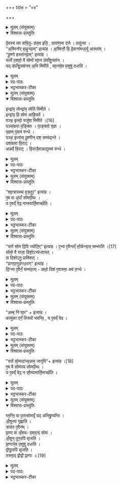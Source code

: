 +++
title = "०४"

+++

<details><summary>मूलम् (संयुक्तम्)</summary>

दे॒वस्य॑ त्वा सवि॒तुᳶ प्र॑स॒व इति॒ ग्रावा॑ण॒मा द॑त्ते॒ प्रसू॑त्या अ॒श्विनो॑र्बा॒हुभ्या॒मित्या॑हा॒श्विनौ॒ हि दे॒वाना॑मध्व॒र्यू आस्ता॑म्पू॒ष्णो हस्ता॑भ्या॒मित्या॑ह॒ यत्यै॑ प॒शवो॒ वै सोमो॑ व्या॒न उ॑पाँशु॒सव॑नो॒ यदु॑पाँशु॒सव॑नम॒भि मिमी॑ते व्या॒नमे॒व प॒शुषु॑ दधा॒ति
</details>

<details open><summary>विश्वास-प्रस्तुतिः</summary>

दे॒वस्य॑ त्वा सवि॒तुᳶ प्र॑स॒व इति॒ , ग्रावा॑ण॒मा द॑त्ते । प्रसू॑त्या ।  
"अ॒श्विनो॑र् बा॒हुभ्या॒म्" इत्या॑ह । अ॒श्विनौ॒ हि दे॒वाना॑मध्व॒र्यू आस्ता॑म् ।  
"पू॒ष्णो हस्ता॑भ्या॒म्" इत्या॑ह ।  
यत्यै॑ प॒शवो॒ वै सोमो॑ व्या॒न उ॑पाँशु॒सव॑नः ।  
यद् उ॑पाँशु॒सव॑नम् अ॒भि मिमी॑ते , व्या॒नमे॒व प॒शुषु॑ दधाति ।  
</details>

<details><summary>मूलम्</summary>

दे॒वस्य॑ त्वा सवि॒तुᳶ प्र॑स॒व इति॒ , ग्रावा॑ण॒मा द॑त्ते । प्रसू॑त्या ।  
"अ॒श्विनो॑र् बा॒हुभ्या॒म्" इत्या॑ह । अ॒श्विनौ॒ हि दे॒वाना॑मध्व॒र्यू आस्ता॑म् ।  
"पू॒ष्णो हस्ता॑भ्या॒म्" इत्या॑ह ।  
यत्यै॑ प॒शवो॒ वै सोमो॑ व्या॒न उ॑पाँशु॒सव॑नः ।  
यद् उ॑पाँशु॒सव॑नम् अ॒भि मिमी॑ते , व्या॒नमे॒व प॒शुषु॑ दधाति ।  
</details>

<details><summary>पद-पाठः</summary>

दे॒वस्य॑ । त्वा॒ । स॒वि॒तुः । प्र॒स॒व इति॑ प्र-स॒वे । इति॑ । ग्रावा॑णम् । एति॑ । द॒त्ते॒ ।   
प्रसू॑त्या॒ इति॒ प्र-सू॒त्यै॒ ।

अ॒श्विनोः॑ । बा॒हुभ्या॒मिति॑ बा॒हु-भ्या॒म् । इति॑ । आ॒ह॒ ।   
अ॒श्विनौ॑ । हि । दे॒वाना॑म् । अ॒ध्व॒र्यू इति॑ । आस्ता॑म् ।   
पू॒ष्णः । हस्ता॑भ्याम् । इति॑ । आ॒ह॒ । यत्यै॑ ।  

प॒शवः॑ । वै । सोमः॑ । व्या॒न इति॑ वि-अ॒नः । उ॒पाँ॒शु॒सव॑न॒ इत्यु॑पाँशु-सव॑नः ।   
यत् । उ॒पाँ॒शु॒सव॑न॒मित्यु॑पाँशु-सव॑नम् । अ॒भीति॑ । मिमी॑ते । व्या॒नमिति॑ वि-अ॒नम् । ए॒व । प॒शुषु॑ । द॒धा॒ति॒ ।   

</details>

<details><summary>भट्टभास्कर-टीका</summary>

1देवस्य त्वेत्यादि ॥ ग्रावाणमुपांशुसवनम् । गतमन्यत् । पशवो वा इत्यादि । तद्धेतुत्वात्ताच्छब्द्यम् । व्यान उपांशुसवनो ग्रावा, यथोक्तं -'प्राणापानौ वा एतौ यदुपांश्वन्तर्यामौ व्यान उपांशुसवनः' इति । तस्माद्यदुपांशुसवनमभिलक्ष्य तस्योपरि मिमीते व्यानं पशुषु स्थापयति ॥
</details>

<details><summary>मूलम् (संयुक्तम्)</summary>

इन्द्रा॑य॒ त्वेन्द्रा॑य॒ त्वेति॑ मिमीत॒ इन्द्रा॑य॒ हि सोम॑ आह्रि॒यते॒ पञ्च॒ कृत्वो॒ यजु॑षा मिमीते [16]  
पञ्चा॑क्षरा प॒ङ्क्तिᳶ पाङ्क्तो॑ य॒ज्ञो य॒ज्ञमे॒वाव॑ रुन्द्धे॒ पञ्च॒ कृत्व॑स्तू॒ष्णीन्दश॒ सम्प॑द्यन्ते॒ दशा॑क्षरा वि॒राडन्नव्ँ॑वि॒राड्वि॒राजै॒वान्नाद्य॒मव॑ रुन्द्धे
</details>

<details open><summary>विश्वास-प्रस्तुतिः</summary>

इन्द्रा॑य॒ त्वेन्द्रा॑य॒ त्वेति॑ मिमीते ।  
इन्द्रा॑य॒ हि सोम॑ आह्रि॒यते॑ ।  
पञ्च॒ कृत्वो॒ यजु॑षा मिमीते ।[16]  
पञ्चा॑क्षरा प॒ङ्क्तिः । पा॒ङ्क्तो य॒ज्ञः ।  
य॒ज्ञम् ए॒वाव॑ रुन्धे ।  
पञ्च॒ कृत्व॑स् तू॒ष्णीन् दश॒ सम्प॑द्यन्ते ।  
दशा॑क्षरा वि॒राट् ।  
अन्नव्ँ॑ वि॒राट् । वि॒राजै॒वान्नाद्य॒मव॑ रुन्धे ।  
</details>

<details><summary>मूलम्</summary>

इन्द्रा॑य॒ त्वेन्द्रा॑य॒ त्वेति॑ मिमीते ।  
इन्द्रा॑य॒ हि सोम॑ आह्रि॒यते॑ ।  
पञ्च॒ कृत्वो॒ यजु॑षा मिमीते ।[16]  
पञ्चा॑क्षरा प॒ङ्क्तिः । पा॒ङ्क्तो य॒ज्ञः ।  
य॒ज्ञम् ए॒वाव॑ रुन्धे ।  
पञ्च॒ कृत्व॑स् तू॒ष्णीन् दश॒ सम्प॑द्यन्ते ।  
दशा॑क्षरा वि॒राट् ।  
अन्नव्ँ॑ वि॒राट् । वि॒राजै॒वान्नाद्य॒मव॑ रुन्धे ।  
</details>

<details><summary>पद-पाठः</summary>

इन्द्रा॑य । त्वा॒ । इन्द्रा॑य । त्वा॒ । इति॑ । मि॒मी॒ते॒ ।   
इन्द्रा॑य । हि । सोमः॑ । आ॒ह्रि॒यत॒ इत्या॑-ह्रि॒यते॑ ।   
पञ्च॑ । कृत्वः॑ । यजु॑षा । मि॒मी॒ते॒ । [16]  
पञ्चा॑क्ष॒रेति॒ पञ्च॑-अ॒क्ष॒रा॒ । प॒ङ्क्तिः ।   
पाङ्क्तः॑ । य॒ज्ञः ।
य॒ज्ञम् । ए॒व । अवेति॑ । रु॒न्द्धे॒ ।   
पञ्च॑ । कृत्वः॑ । तू॒ष्णीम् ।   
दश॑ । समिति॑ । प॒द्य॒न्ते॒ ।   

दशा॑क्ष॒रेति॒ दश॑-अ॒क्ष॒रा॒ । वि॒राडिति॑ वि-राट् ।   
अन्न॑म् । वि॒राडिति॑ वि-राट् ।   
वि॒राजेति॑ वि-राजा॑ । ए॒व । अ॒न्नाद्य॒मित्य॑न्न-अद्य॑म् । अवेति॑ । रु॒न्द्धे॒ ।   
</details>

<details><summary>भट्टभास्कर-टीका</summary>

2इन्द्राय त्वेन्द्रायत्वेत्यादि ॥ 'इन्द्राय त्वा वृत्रघ्ने' , 'इन्द्राय त्वा वृत्रतुरे'16 इत्यादीनां मन्त्राणां प्रतीकप्रदर्शनार्थमिदम् । इन्द्राय हि प्राधान्येन सोम आह्रियते । पञ्च कृत्व इति । क्रियाभ्यावृत्तिवचनं शब्दान्तरं, आद्युदात्तत्वात् । पञ्चाक्षरेत्यादि । गतम् ॥
</details>

<details><summary>मूलम् (संयुक्तम्)</summary>

श्वा॒त्रास्स्थ॑ वृत्र॒तुर॒ इत्या॑है॒ष वा अ॒पाँ सो॑मपी॒थो य ए॒वव्ँ वेद॒ नाप्स्वार्ति॒मार्च्छ॑ति॒
</details>

<details open><summary>विश्वास-प्रस्तुतिः</summary>

"श्वा॒त्रास्स्थ॑ वृत्र॒तुर॒" इत्या॑ह ।  
ए॒ष वा अ॒पाँ सो॑मपी॒थः ।  
य ए॒वव्ँ वेद॒ नाप्स्वार्ति॒मार्च्छ॑ति ।  
</details>

<details><summary>मूलम्</summary>

"श्वा॒त्रास्स्थ॑ वृत्र॒तुर॒" इत्या॑ह ।  
ए॒ष वा अ॒पाँ सो॑मपी॒थः ।  
य ए॒वव्ँ वेद॒ नाप्स्वार्ति॒मार्च्छ॑ति ।  
</details>

<details><summary>पद-पाठः</summary>

श्वा॒त्राः । स्थ॒ । वृ॒त्र॒तुर॒ इति॑ वृत्र-तुरः॑ । इति॑ । आ॒ह॒ ।   
ए॒षः । वै । अ॒पाम् । सो॒म॒पी॒थ इति॑ सोम-पी॒थः । 
यः । ए॒वम् । वेद॑ । न । अ॒प्स्वित्य॑प्-सु । आर्ति॑म् । एति॑ । ऋ॒च्छ॒ति॒ ।   
</details>

<details><summary>भट्टभास्कर-टीका</summary>

3श्वात्रा इति ॥ होतृचमसीयाभिरद्भिः एकदेशेन राज्ञ उपसर्जनम् । एष खल्वपां सोमपीथः सोमपानं प्रथममापस्सोमं पिबन्ति, 'सोमस्य पिबत' इति मन्त्रलिङ्गात् । अप्स्विति निमित्तात्सप्तमी । अम्निमित्तामार्तिं न गच्छति एवं वेदिता ॥
</details>

<details><summary>मूलम् (संयुक्तम्)</summary>

यत्ते॑ सोम दि॒वि ज्योति॒रित्या॑है॒भ्य ए॒वैन॑म् [17]  
लो॒केभ्य॒स्सम्भ॑रति॒ सोमो॒ वै राजा॒ दिशो॒ऽभ्य॑ध्याय॒त्स दिशोऽनु॒ प्रावि॑श॒त्प्रागपा॒गुद॑गध॒रागित्या॑ह दि॒ग्भ्य ए॒वैनँ॒ सम्भ॑र॒त्यथो॒ दिश॑ ए॒वास्मा॒ अव॑ रु॒न्द्धे
</details>

<details open><summary>विश्वास-प्रस्तुतिः</summary>

"यत्ते॑ सोम दि॒वि ज्योति॒र्" इत्या॑ह ।
ए॒भ्य ए॒वैनल्ँ लो॒केभ्य॒स् सम्भ॑रति ।[17]   
सोमो॒ वै राजा॒ दिशो॒ऽभ्य॑ध्यायत् ।  
स दिशोऽनु॒ प्रावि॑शत् ।  
"प्रागपा॒गुद॑गध॒राग्" इत्या॑ह ।  
दि॒ग्भ्य ए॒वैनँ॒ सम्भ॑र॒त्य् - अथो॒ दिश॑ ए॒वास्मा॒ अव॑ रु॒न्धे ।  
</details>

<details><summary>मूलम्</summary>

"यत्ते॑ सोम दि॒वि ज्योति॒र्" इत्या॑ह ।
ए॒भ्य ए॒वैनल्ँ लो॒केभ्य॒स् सम्भ॑रति ।[17]   
सोमो॒ वै राजा॒ दिशो॒ऽभ्य॑ध्यायत् ।  
स दिशोऽनु॒ प्रावि॑शत् ।  
"प्रागपा॒गुद॑गध॒राग्" इत्या॑ह ।  
दि॒ग्भ्य ए॒वैनँ॒ सम्भ॑र॒त्य् - अथो॒ दिश॑ ए॒वास्मा॒ अव॑ रु॒न्धे ।  
</details>

<details><summary>पद-पाठः</summary>

यत् । ते॒ । सो॒म॒ । दि॒वि । ज्योतिः॑ । इति॑ । आ॒ह॒ ।   
ए॒भ्यः । ए॒व । ए॒न॒म् । [17]  

लो॒केभ्यः॑ । समिति॑ । भ॒र॒ति॒ ।   
सोमः॑ । वै । राजा॑ । दिशः॑ । अ॒भीति॑ । अ॒ध्या॒य॒त् ।
सः । दिशः॑ । अनु॑ । प्रेति॑ । अ॒वि॒श॒त् ।   
प्राक् । अपा॑क् । उद॑क् । अ॒ध॒राक् । इति॑ । आ॒ह॒ ।   
दि॒ग्भ्य इति॑ दिक्-भ्यः । ए॒व । ए॒न॒म् । समिति॑ । भ॒र॒ति॒ । 

अथो॒ इति॑ । दिशः॑ । ए॒व । अ॒स्मै॒ । अवेति॑ । रु॒न्द्धे॒ ।   
</details>

<details><summary>भट्टभास्कर-टीका</summary>

4यत्ते सोमेति राज्ञोभिमन्त्रणम् ॥ एम्य इति । लोकत्रयार्थं राजानं एकत्र संगृह्णाति । सोमो वा इत्यादि । अभ्यध्यायत् अभ्यकामयत । अथ कामयमानो दिशोनुप्राविशत् । तस्मात्प्रागपागिति निग्राहोपायनं दिग्भ्यो राज्ञ इत्येकत्र संभरणाय भवति । अपि च दिशश्चास्मै यजमानाय अवरुन्धे वशीकरोति दिग्वासिनः ॥
</details>

<details><summary>मूलम् (संयुक्तम्)</summary>

ऽम्ब॒ नि ष्व॒रेत्या॑ह॒ कामु॑का एनँ॒ स्त्रियो॑ भवन्ति॒ य ए॒वव्ँ वेद॒
</details>

<details open><summary>विश्वास-प्रस्तुतिः</summary>

"अम्ब॒ नि ष्व॒र" + इत्या॑ह ।  
कामु॑का एनँ॒ स्त्रियो॑ भवन्ति॒ , य ए॒वव्ँ वेद ।  
</details>

<details><summary>मूलम्</summary>

"अम्ब॒ नि ष्व॒र" + इत्या॑ह ।  
कामु॑का एनँ॒ स्त्रियो॑ भवन्ति॒ , य ए॒वव्ँ वेद ।  
</details>

<details><summary>पद-पाठः</summary>


अम्ब॑ । नीति॑ । स्व॒र॒ । इति॑ । आ॒ह॒ ।   
कामु॑काः । ए॒न॒म् । स्त्रियः॑ । भ॒व॒न्ति॒ । यः । ए॒वम् । वेद॑ ।  
</details>

<details><summary>भट्टभास्कर-टीका</summary>

5यां भार्यां कामयेत तां मनसा ध्यायेत् - अम्ब निष्वरेति ॥ 'अम्ब मातः' इत्यादीनि स्त्रीणां प्रीतिजननानि पूजावचनानि यैः प्रयुक्तैः एनं कामयन्ते स्त्रियः । अथ एवं वेदितारं सर्वास्स्त्रियः कामुका भवन्ति । स्वस्त्रियश्च विशेषेण । 'लषपत' इत्युकञ्प्रत्ययः, 'न लोकाव्यय' इति षष्ठीप्रतिषेधः ।
</details>

<details><summary>मूलम् (संयुक्तम्)</summary>

यत्ते॑ सो॒मादा॑भ्य॒न्नाम॒ जागृ॒वीति॑ [18]  
आ॒है॒ष वै सोम॑स्य सोमपी॒थो य ए॒वव्ँ वेद॒ न सौ॒म्यामार्ति॒मार्च्छ॑ति॒
</details>

<details open><summary>विश्वास-प्रस्तुतिः</summary>

"यत्ते॑ सो॒मादा॑भ्य॒न्नाम॒ जागृ॑वि"+ इत्या॑ह ।[18]  
ए॒ष वै सोम॑स्य सोमपी॒थः ।  
य ए॒वव्ँ वेद॒ न सौ॒म्यामार्ति॒मार्च्छ॑ति ।  
</details>

<details><summary>मूलम्</summary>

"यत्ते॑ सो॒मादा॑भ्य॒न्नाम॒ जागृ॑वि"+ इत्या॑ह ।[18]  
ए॒ष वै सोम॑स्य सोमपी॒थः ।  
य ए॒वव्ँ वेद॒ न सौ॒म्यामार्ति॒मार्च्छ॑ति ।  
</details>

<details><summary>पद-पाठः</summary>

यत् । ते॒ । सो॒म॒ । अदा॑भ्यम् । नाम॑ । जागृ॑वि । इति॑ । [18]  आ॒ह॒ ।   
ए॒षः । वै । सोम॑स्य । सो॒म॒पी॒थ इति॑ सोम-पी॒थः ।
यः । ए॒वम् । वेद॑ । न । सौ॒म्याम् । आर्ति॑म् । एति॑ । ऋ॒च्छ॒ति॒ ।   
</details>

<details><summary>भट्टभास्कर-टीका</summary>

6यत्ते सोमादाभ्यमिति ॥ उपांशुपावमानानामनुसवनं द्वौद्वावंशू महाभिषवेष्वपिसृजति । एष खलु सोमस्यापि सोमपीथः सोमपानम् । सोमोपि सोममपि प्रथममेव पिबति । 'सोमाय स्वाहा' इति च मन्त्रलिङ्गम् । एवं वेदिता सोमनिमित्तामार्तिं न गच्छति ॥
</details>

<details><summary>मूलम् (संयुक्तम्)</summary>

घ्नन्ति॒ वा ए॒तत्सोमय्ँ॒यद॑भिषु॒ण्वन्त्यँ॒शूनप॑ गृह्णाति॒ त्राय॑त ए॒वैन॑म्प्रा॒णा वा अँ॒शवᳶ॑ प॒शव॒स्सोमो॒ऽँ॒शून्पुन॒रपि॑ सृजति प्रा॒णाने॒व प॒शुषु॑ दधाति॒ द्वौद्वा॒वपि॑ सृजति॒ तस्मा॒द्द्वौद्वौ॑ प्रा॒णाः ॥ [19]  
</details>

<details open><summary>विश्वास-प्रस्तुतिः</summary>

घ्न॒न्ति॒ वा ए॒तत्सोमय्ँ॒ यद् अ॑भिषु॒ण्वन्ति ।  
अँ॒शूनप॑ गृह्णाति ।  
त्राय॑त ए॒वैन॑म् ।  
प्रा॒णा वा अँ॒शवᳶ॑ प॒शव॒स् सोमः॑ ।   
अँ॒शून् पुन॒रपि॑ सृजति ।  
प्रा॒णाने॒व प॒शुषु॑ दधाति ।  
द्वौद्वा॒वपि॑ सृजति ।  
तस्मा॒द् द्वौद्वौ॑ प्रा॒णाः ॥ [19]  
</details>

<details><summary>मूलम्</summary>

घ्न॒न्ति॒ वा ए॒तत्सोमय्ँ॒ यद् अ॑भिषु॒ण्वन्ति ।  
अँ॒शूनप॑ गृह्णाति ।  
त्राय॑त ए॒वैन॑म् ।  
प्रा॒णा वा अँ॒शवᳶ॑ प॒शव॒स् सोमः॑ ।   
अँ॒शून् पुन॒रपि॑ सृजति ।  
प्रा॒णाने॒व प॒शुषु॑ दधाति ।  
द्वौद्वा॒वपि॑ सृजति ।  
तस्मा॒द् द्वौद्वौ॑ प्रा॒णाः ॥ [19]  
</details>

<details><summary>पद-पाठः</summary>

घ्नन्ति॑ । वै । ए॒तत् । सोम॑म् । यत् । अ॒भि॒षु॒ण्वन्तीत्य॑भि-सु॒न्वन्ति॑ ।     
अँ॒शून् । अपेति॑ । गृ॒ह्णा॒ति॒ ।   
त्राय॑ते । ए॒व । ए॒न॒म् ।   
प्रा॒णा इति॑ प्र-अ॒नाः । वै । अँ॒शवः॑ । प॒शवः॑ । सोमः॑ ।   
अँ॒शून् । पुनः॑ । अपीति॑ । सृ॒ज॒ति॒ ।   
प्रा॒णानिति॑ प्र-अ॒नान् । ए॒व । प॒शुषु॑ । द॒धा॒ति॒ ।   
द्वौद्वा॒विति॒ द्वौ-द्वौ॒ । अपीति॑ । सृ॒ज॒ति॒ । 

तस्मा॑त् । द्वौद्वा॒विति॒ द्वौ-द्वौ॒ । प्रा॒णा इति॑ प्र-अ॒नाः ॥ [19] 
</details>

<details><summary>भट्टभास्कर-टीका</summary>

7घ्नन्तीत्यादि ॥ अंशवो लताः । षडंशूनवगृह्णाति संघातादपादत्ते । तेनैतं सोमं त्रायते वधपरिहारेण रक्षति । प्राणा वा इत्यादि । प्राणस्थानीया अंशवः । संघातावयवा लताः पशुस्थानीयाः । संघातात्मा सोमः । तस्मादंशून् महाभिषवेषु पुनरपिसृजति पूर्वमपनीतान् पुनस्संघाते एकीकरोति, प्राणानेव पशुषु स्थापयति । द्वौद्वाविति । द्वौद्वौ संसृष्टौ प्रक्षिपति । तस्माच्चक्षुरादयः प्राणाः द्वौद्वौ संहत्यकारिणौ भवतः ॥

इति षष्ठे चतुर्थे चतुर्थोनुवाकः ॥  
</details>
